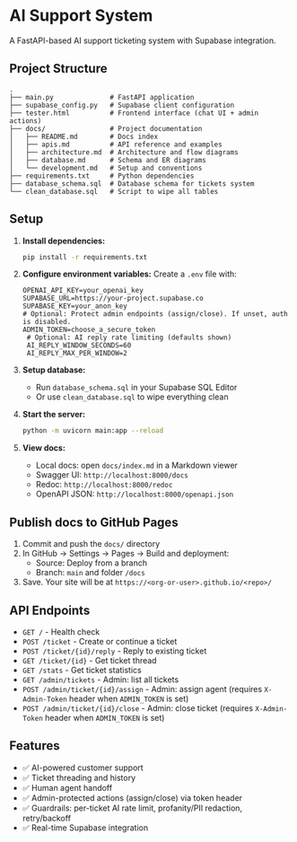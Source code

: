 # AI Support System

A FastAPI-based AI support ticketing system with Supabase integration.

## Project Structure

```
.
├── main.py              # FastAPI application
├── supabase_config.py   # Supabase client configuration
├── tester.html          # Frontend interface (chat UI + admin actions)
├── docs/                # Project documentation
│   ├── README.md        # Docs index
│   ├── apis.md          # API reference and examples
│   ├── architecture.md  # Architecture and flow diagrams
│   ├── database.md      # Schema and ER diagrams
│   └── development.md   # Setup and conventions
├── requirements.txt     # Python dependencies
├── database_schema.sql  # Database schema for tickets system
└── clean_database.sql   # Script to wipe all tables
```

## Setup

1. **Install dependencies:**
   ```bash
   pip install -r requirements.txt
   ```

2. **Configure environment variables:**
   Create a `.env` file with:
   ```
   OPENAI_API_KEY=your_openai_key
   SUPABASE_URL=https://your-project.supabase.co
   SUPABASE_KEY=your_anon_key
   # Optional: Protect admin endpoints (assign/close). If unset, auth is disabled.
   ADMIN_TOKEN=choose_a_secure_token
    # Optional: AI reply rate limiting (defaults shown)
    AI_REPLY_WINDOW_SECONDS=60
    AI_REPLY_MAX_PER_WINDOW=2
   ```

3. **Setup database:**
   - Run `database_schema.sql` in your Supabase SQL Editor
   - Or use `clean_database.sql` to wipe everything clean

4. **Start the server:**
   ```bash
   python -m uvicorn main:app --reload
   ```

5. **View docs:**
   - Local docs: open `docs/index.md` in a Markdown viewer
   - Swagger UI: `http://localhost:8000/docs`
   - Redoc: `http://localhost:8000/redoc`
   - OpenAPI JSON: `http://localhost:8000/openapi.json`

## Publish docs to GitHub Pages
1. Commit and push the `docs/` directory
2. In GitHub → Settings → Pages → Build and deployment:
   - Source: Deploy from a branch
   - Branch: `main` and folder `/docs`
3. Save. Your site will be at `https://<org-or-user>.github.io/<repo>/`

## API Endpoints

- `GET /` - Health check
- `POST /ticket` - Create or continue a ticket
- `POST /ticket/{id}/reply` - Reply to existing ticket
- `GET /ticket/{id}` - Get ticket thread
- `GET /stats` - Get ticket statistics
- `GET /admin/tickets` - Admin: list all tickets
- `POST /admin/ticket/{id}/assign` - Admin: assign agent (requires `X-Admin-Token` header when `ADMIN_TOKEN` is set)
- `POST /admin/ticket/{id}/close` - Admin: close ticket (requires `X-Admin-Token` header when `ADMIN_TOKEN` is set)

## Features

- ✅ AI-powered customer support
- ✅ Ticket threading and history
- ✅ Human agent handoff
- ✅ Admin-protected actions (assign/close) via token header
- ✅ Guardrails: per-ticket AI rate limit, profanity/PII redaction, retry/backoff
- ✅ Real-time Supabase integration

